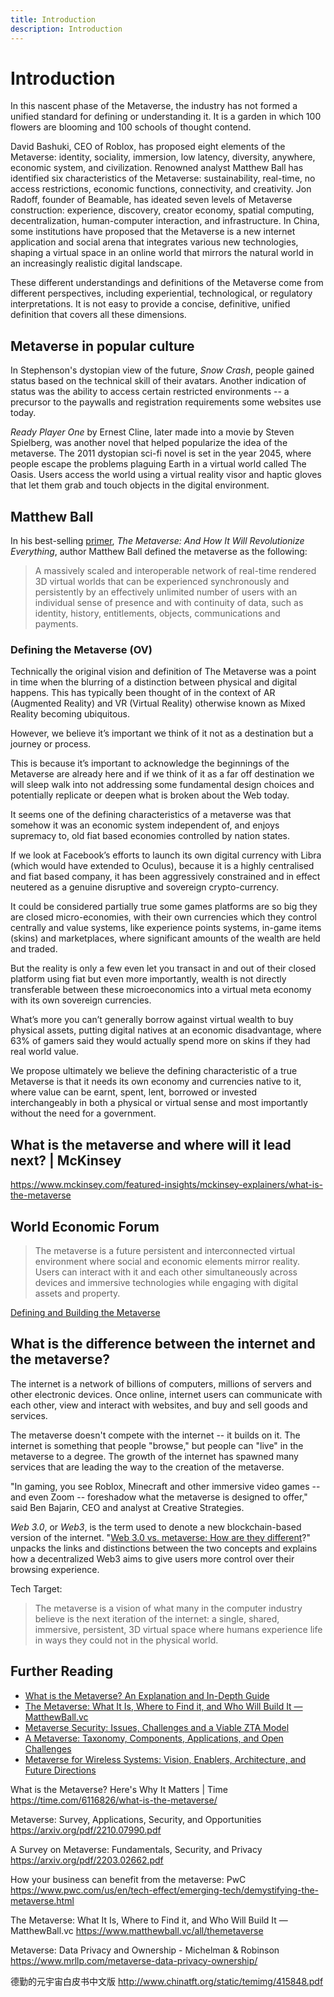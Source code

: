 ```yaml
---
title: Introduction 
description: Introduction
---
```

# Introduction

In this nascent phase of the Metaverse, the industry has not formed a unified standard for defining or understanding it. It is a garden in which 100 flowers are blooming and 100 schools of thought contend. 

David Bashuki, CEO of Roblox, has proposed eight elements of the Metaverse: identity, sociality, immersion, low latency, diversity, anywhere, economic system, and civilization. Renowned analyst Matthew Ball has identified six characteristics of the Metaverse: sustainability, real-time, no access restrictions, economic functions, connectivity, and creativity. Jon Radoff, founder of Beamable, has ideated seven levels of Metaverse construction: experience, discovery, creator economy, spatial computing, decentralization, human-computer interaction, and infrastructure. In China, some institutions have proposed that the Metaverse is a new internet application and social arena that integrates various new technologies, shaping a virtual space in an online world that mirrors the natural world in an increasingly realistic digital landscape. 

These different understandings and definitions of the Metaverse come from different perspectives, including experiential, technological, or regulatory interpretations. It is not easy to provide a concise, definitive, unified definition that covers all these dimensions. 

## Metaverse in popular culture

In Stephenson's dystopian view of the future, *Snow Crash*, people gained status based on the technical skill of their avatars. Another indication of status was the ability to access certain restricted environments -- a precursor to the paywalls and registration requirements some websites use today.

*Ready Player One* by Ernest Cline, later made into a movie by Steven Spielberg, was another novel that helped popularize the idea of the metaverse. The 2011 dystopian sci-fi novel is set in the year 2045, where people escape the problems plaguing Earth in a virtual world called The Oasis. Users access the world using a virtual reality visor and haptic gloves that let them grab and touch objects in the digital environment.

## Matthew Ball 

In his best-selling [primer](https://www.matthewball.vc/metaversebook), *The Metaverse: And How It Will Revolutionize Everything*, author Matthew Ball defined the metaverse as the following:

> A massively scaled and interoperable network of real-time rendered 3D virtual worlds that can be experienced synchronously and persistently by an effectively unlimited number of users with an individual sense of presence and with continuity of data, such as identity, history, entitlements, objects, communications and payments. 

### Defining the Metaverse (OV)

Technically the original vision and definition of The Metaverse was a point in time when the blurring of a distinction between physical and digital happens. This has typically been thought of in the context of AR (Augmented Reality) and VR (Virtual Reality) otherwise known as Mixed Reality becoming ubiquitous.

However, we believe it’s important we think of it not as a destination but a journey or process.

This is because it’s important to acknowledge the beginnings of the Metaverse are already here and if we think of it as a far off destination we will sleep walk into not addressing some fundamental design choices and potentially replicate or deepen what is broken about the Web today.

It seems one of the defining characteristics of a metaverse was that somehow it was an economic system independent of, and enjoys supremacy to, old fiat based economies controlled by nation states.

If we look at Facebook’s efforts to launch its own digital currency with Libra (which would have extended to Oculus), because it is a highly centralised and fiat based company, it has been aggressively constrained and in effect neutered as a genuine disruptive and sovereign crypto-currency.

It could be considered partially true some games platforms are so big they are closed micro-economies, with their own currencies which they control centrally and value systems, like experience points systems, in-game items (skins) and marketplaces, where significant amounts of the wealth are held and traded.

But the reality is only a few even let you transact in and out of their closed platform using fiat but even more importantly, wealth is not directly transferable between these microeconomics into a virtual meta economy with its own sovereign currencies.

What’s more you can’t generally borrow against virtual wealth to buy physical assets, putting digital natives at an economic disadvantage, where 63% of gamers said they would actually spend more on skins if they had real world value.

We propose ultimately we believe the defining characteristic of a true Metaverse is that it needs its own economy and currencies native to it, where value can be earnt, spent, lent, borrowed or invested interchangeably in both a physical or virtual sense and most importantly without the need for a government.



## What is the metaverse and where will it lead next? | McKinsey
https://www.mckinsey.com/featured-insights/mckinsey-explainers/what-is-the-metaverse



## World Economic Forum

>  The metaverse is a future persistent and interconnected virtual environment where social and economic elements mirror reality. Users can interact with it and each other simultaneously across devices and immersive technologies while engaging with digital assets and property.

[Defining and Building the Metaverse](https://initiatives.weforum.org/defining-and-building-the-metaverse/home)

## What is the difference between the internet and the metaverse?

The internet is a network of billions of computers, millions of servers and other electronic devices. Once online, internet users can communicate with each other, view and interact with websites, and buy and sell goods and services.

The metaverse doesn't compete with the internet -- it builds on it. The internet is something that people "browse," but people can "live" in the metaverse to a degree. The growth of the internet has spawned many services that are leading the way to the creation of the metaverse.

"In gaming, you see Roblox, Minecraft and other immersive video games -- and even Zoom -- foreshadow what the metaverse is designed to offer," said Ben Bajarin, CEO and analyst at Creative Strategies.

*Web 3.0*, or *Web3*, is the term used to denote a new blockchain-based version of the internet. "[Web 3.0 vs. metaverse: How are they different](https://www.techtarget.com/whatis/feature/Web3-vs-metaverse-Whats-the-difference)?" unpacks the links and distinctions between the two concepts and explains how a decentralized Web3 aims to give users more control over their browsing experience.

Tech Target:

>  The metaverse is a vision of what many in the computer industry believe is the next iteration of the internet: a single, shared, immersive, persistent, 3D virtual space where humans experience life in ways they could not in the physical world.

## Further Reading

* [What is the Metaverse? An Explanation and In-Depth Guide](https://www.techtarget.com/whatis/feature/The-metaverse-explained-Everything-you-need-to-know)
* [The Metaverse: What It Is, Where to Find it, and Who Will Build It — MatthewBall.vc](https://www.matthewball.vc/all/themetaverse)
* [Metaverse Security: Issues, Challenges and a Viable ZTA Model](https://www.mdpi.com/2079-9292/12/2/391)
* [A Metaverse: Taxonomy, Components, Applications, and Open Challenges](https://ieeexplore.ieee.org/stamp/stamp.jsp?arnumber=9667507)
* [Metaverse for Wireless Systems: Vision, Enablers, Architecture, and Future Directions](https://arxiv.org/pdf/2207.00413.pdf)

What is the Metaverse? Here's Why It Matters | Time
https://time.com/6116826/what-is-the-metaverse/

Metaverse: Survey, Applications, Security, and Opportunities
https://arxiv.org/pdf/2210.07990.pdf

A Survey on Metaverse: Fundamentals, Security, and Privacy
https://arxiv.org/pdf/2203.02662.pdf

How your business can benefit from the metaverse: PwC
https://www.pwc.com/us/en/tech-effect/emerging-tech/demystifying-the-metaverse.html

The Metaverse: What It Is, Where to Find it, and Who Will Build It — MatthewBall.vc
https://www.matthewball.vc/all/themetaverse

Metaverse: Data Privacy and Ownership - Michelman & Robinson
https://www.mrllp.com/metaverse-data-privacy-ownership/



德勤的元宇宙白皮书中文版
http://www.chinatft.org/static/temimg/415848.pdf
